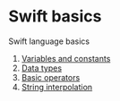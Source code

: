 # Swift basics
Swift language basics
1. [Variables and constants](1.%20Variables%20and%20constants.playground/Contents.swift)
2. [Data types](2.%20Data%20types.playground/Contents.swift)
3. [Basic operators](3.%20Basic%20operators.playground/Contents.swift)
4. [String interpolation](4.%20String%20interpolation.playground/Contents.swift)
